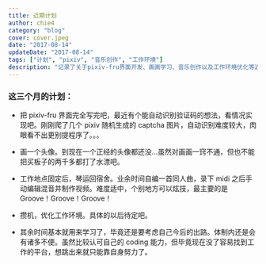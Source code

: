 ```yaml
---
title: 近期计划
author: chie4
category: "blog"
cover: cover.jpeg
date: "2017-08-14"
updateDate: "2017-08-14"
tags: ["计划", "pixiv", "音乐创作", "工作环境"]
description: "记录了关于pixiv-fru界面开发、画画学习、音乐创作以及工作环境优化等近期个人计划。"
---
```


### 这三个月的计划：

- 把 pixiv-fru 界面完全写完吧，最近有个能自动识别验证码的想法，看情况实现吧。刚刚爬了几个 pixiv 随机生成的 captcha 图片，自动识别难度较大，肉眼看不出更别提程序了。。。

- 画一个头像。到现在一个正经的头像都还没...虽然对画画一窍不通，但也不能把买板子的两千多都打了水漂吧。

- 工作地点固定后，琴运回宿舍。业余时间自编一首同人曲，录下 midi 之后手动编辑混音并制作视频。难度适中，个别地方可以炫技，最主要的是 Groove！Groove！Groove！

- 攒机，优化工作环境。具体的以后待定吧。

- 其余时间基本就用来学习了，毕竟还是要考虑自己今后的出路。体制内还是会有诸多不便。虽然比较认可自己的 coding 能力，但毕竟现在没了容易找到工作的平台，想跳出来就只能靠自身努力了。
